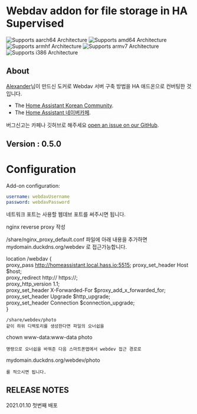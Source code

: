 # Webdav addon for file storage in HA Supervised

![Supports aarch64 Architecture][aarch64-shield] ![Supports amd64 Architecture][amd64-shield] ![Supports armhf Architecture][armhf-shield] ![Supports armv7 Architecture][armv7-shield] ![Supports i386 Architecture][i386-shield]

## About
[Alexander](https://alexonepath.github.io/category/docker/guide/container-1-home.html
)님이 만드신 도커로 Webdav 서버 구축 방법을 HA 애드온으로 컨버팅한 것입니다. 

- The [Home Assistant Korean Community][github].
- The [Home Assistant 네이버카페][forum].

버그신고는 카페나 깃허브로 해주세요 [open an issue on our GitHub][issue].

## Version : 0.5.0


# Configuration

Add-on configuration:

```yaml
username: webdavUsername
password: webdavPassword
```

네트워크 포트는 사용할 웹데브 포트를 써주시면 됩니다.

nginx reverse proxy 작성

/share/nginx_proxy_default.conf 파일에 아래 내용을 추가하면 
mydomain.duckdns.org/webdev 로 접근가능합니다. 

location /webdav {                                    
     proxy_pass http://homeassistant.local.hass.io:5515;
     proxy_set_header Host $host;                
     proxy_redirect http:// https://;            
     proxy_http_version 1.1;                                                       
     proxy_set_header X-Forwarded-For $proxy_add_x_forwarded_for;                  
     proxy_set_header Upgrade $http_upgrade;                                       
     proxy_set_header Connection $connection_upgrade;                              
}
```
/share/webdev/photo
같이 하위 디렉토리를 생성한다면 파일의 오너쉽을 
```
chown www-data:www-data photo
```
명령으로 오너쉽을 바꿔준 다음 스마트폰앱에서 webdev 접근 경로로 
```
mydomain.duckdns.org/webdev/photo
```
를 적으시면 됩니다. 
```

## RELEASE NOTES
2021.01.10 첫번째 배포

[forum]: https://cafe.naver.com/koreassistant
[github]: https://github.com/HAKorea/addons
[issue]: https://github.com/zooil/wallpad/issues
[aarch64-shield]: https://img.shields.io/badge/aarch64-yes-green.svg
[amd64-shield]: https://img.shields.io/badge/amd64-yes-green.svg
[armhf-shield]: https://img.shields.io/badge/armhf-yes-green.svg
[armv7-shield]: https://img.shields.io/badge/armv7-yes-green.svg
[i386-shield]: https://img.shields.io/badge/i386-yes-green.svg

